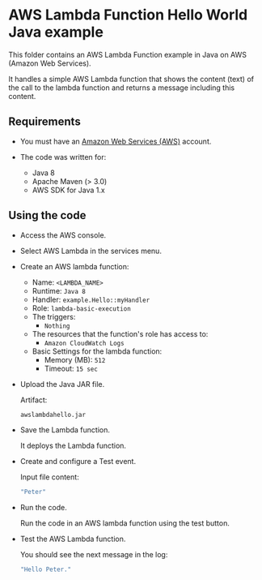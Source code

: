 # AWS Lambda Function Hello World Java example

This folder contains an AWS Lambda Function example in Java on AWS (Amazon Web Services).

It handles a simple AWS Lambda function that shows the content (text) of the call to the lambda function and returns a message including this content.

## Requirements

* You must have an [Amazon Web Services (AWS)](http://aws.amazon.com/) account.

* The code was written for:
 
  *  Java 8
  *  Apache Maven (> 3.0)
  *  AWS SDK for Java 1.x

## Using the code

* Access the AWS console.

* Select AWS Lambda in the services menu.

* Create an AWS lambda function:
  * Name: `<LAMBDA_NAME>`
  * Runtime: `Java 8`
  * Handler: `example.Hello::myHandler`
  * Role: `lambda-basic-execution`
  * The triggers:
    * `Nothing`
  * The resources that the function's role has access to:
    * `Amazon CloudWatch Logs`
  * Basic Settings for the lambda function:
    * Memory (MB): `512`
    * Timeout: `15 sec`

* Upload the Java JAR file.

  Artifact:

  ```bash
  awslambdahello.jar
  ```

* Save the Lambda function.

  It deploys the Lambda function.

* Create and configure a Test event.

  Input file content:

  ```bash
  "Peter"
  ```

* Run the code.

  Run the code in an AWS lambda function using the test button.

* Test the AWS Lambda function.

  You should see the next message in the log:

  ```bash
  "Hello Peter."
  ```
